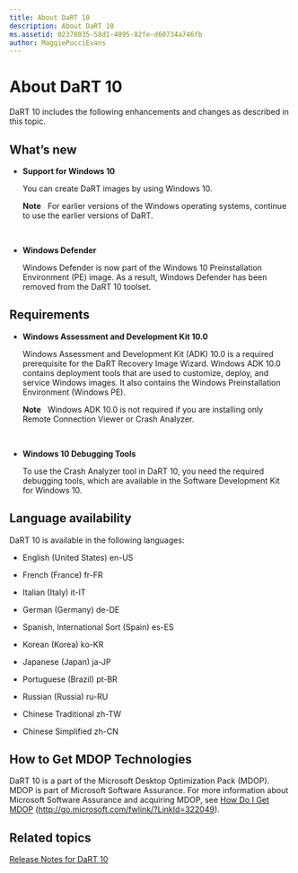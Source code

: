 ```yaml
---
title: About DaRT 10
description: About DaRT 10
ms.assetid: 02378035-58d1-4095-82fe-d60734a746fb
author: MaggiePucciEvans
---
```


# About DaRT 10


DaRT 10 includes the following enhancements and changes as described in this topic.

## <a href="" id="what-s-new"></a>What’s new


-   **Support for Windows 10**

    You can create DaRT images by using Windows 10.

    **Note**  
    For earlier versions of the Windows operating systems, continue to use the earlier versions of DaRT.

     

-   **Windows Defender**

    Windows Defender is now part of the Windows 10 Preinstallation Environment (PE) image. As a result, Windows Defender has been removed from the DaRT 10 toolset.

## Requirements


-   **Windows Assessment and Development Kit 10.0**

    Windows Assessment and Development Kit (ADK) 10.0 is a required prerequisite for the DaRT Recovery Image Wizard. Windows ADK 10.0 contains deployment tools that are used to customize, deploy, and service Windows images. It also contains the Windows Preinstallation Environment (Windows PE).

    **Note**  
    Windows ADK 10.0 is not required if you are installing only Remote Connection Viewer or Crash Analyzer.

     

-   **Windows 10 Debugging Tools**

    To use the Crash Analyzer tool in DaRT 10, you need the required debugging tools, which are available in the Software Development Kit for Windows 10.

## Language availability


DaRT 10 is available in the following languages:

-   English (United States) en-US

-   French (France) fr-FR

-   Italian (Italy) it-IT

-   German (Germany) de-DE

-   Spanish, International Sort (Spain) es-ES

-   Korean (Korea) ko-KR

-   Japanese (Japan) ja-JP

-   Portuguese (Brazil) pt-BR

-   Russian (Russia) ru-RU

-   Chinese Traditional zh-TW

-   Chinese Simplified zh-CN

## How to Get MDOP Technologies


DaRT 10 is a part of the Microsoft Desktop Optimization Pack (MDOP). MDOP is part of Microsoft Software Assurance. For more information about Microsoft Software Assurance and acquiring MDOP, see [How Do I Get MDOP](http://go.microsoft.com/fwlink/?LinkId=322049) (http://go.microsoft.com/fwlink/?LinkId=322049).

## Related topics


[Release Notes for DaRT 10](release-notes-for-dart-10.md)

 

 





